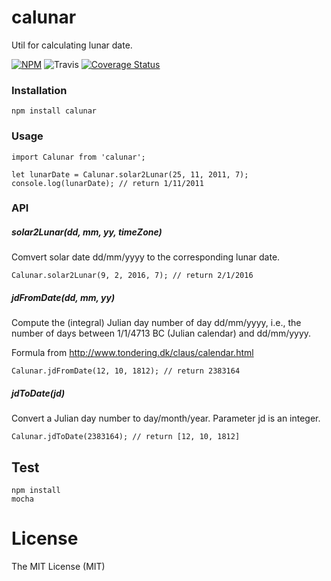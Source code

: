 # calunar
Util for calculating lunar date.

[![NPM](https://badge.fury.io/js/calunar.svg)](https://badge.fury.io/js/calunar)
![Travis](https://travis-ci.org/techpush/calunar.svg?branch=master)
[![Coverage Status](https://coveralls.io/repos/github/techpush/calunar/badge.svg?branch=master)](https://coveralls.io/github/techpush/calunar?branch=master)

### Installation

```
npm install calunar
```

### Usage

```
import Calunar from 'calunar';

let lunarDate = Calunar.solar2Lunar(25, 11, 2011, 7);
console.log(lunarDate); // return 1/11/2011
```

### API

##### solar2Lunar(dd, mm, yy, timeZone)

Comvert solar date dd/mm/yyyy to the corresponding lunar date.

```
Calunar.solar2Lunar(9, 2, 2016, 7); // return 2/1/2016
```

##### jdFromDate(dd, mm, yy)

Compute the (integral) Julian day number of day dd/mm/yyyy, i.e., the number of days between 1/1/4713 BC (Julian calendar) and dd/mm/yyyy.

Formula from http://www.tondering.dk/claus/calendar.html

```
Calunar.jdFromDate(12, 10, 1812); // return 2383164
```

##### jdToDate(jd)

Convert a Julian day number to day/month/year. Parameter jd is an integer.

```
Calunar.jdToDate(2383164); // return [12, 10, 1812]
```


## Test

```
npm install
mocha
```


# License

The MIT License (MIT)
